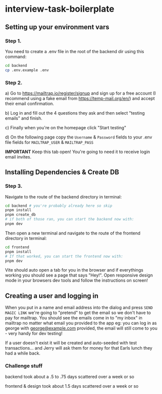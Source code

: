 # interview-task-boilerplate

## Setting up your environment vars
### Step 1.
You need to create a .env file in the root of the backend dir using this command:
```bash
cd backend
cp .env.example .env
```
### Step 2. 
a) Go to https://mailtrap.io/register/signup and sign up for a free account (I recommend using a fake email from https://temp-mail.org/en/) and accept their email confirmation. 

b) Log in and fill out the 4 questions they ask and then select "testing emails" and finish.

c) Finally when you're on the homepage click "Start testing"

d) On the following page copy the `Username` & `Password` fields to your .env file fields for `MAILTRAP_USER` & `MAILTRAP_PASS`

**IMPORTANT** Keep this tab open! You're going to need it to receive login email invites.

## Installing Dependencies & Create DB
### Step 3.
Navigate to the route of the backend directory in terminal:
```bash
cd backend # you're probably already here so skip
pnpm install
pnpm create_db
# if both of those ran, you can start the backend now with:
pnpm dev
```
Then open a new terminal and navigate to the route of the frontend directory in terminal:
```bash
cd frontend
pnpm install
# If that worked, you can start the frontend now with:
pnpm dev
```
Vite should auto open a tab for you in the browser and if everythings working you should see a page that says "Hey!". Open responsive design mode in your browsers dev tools and follow the instructions on screen!

## Creating a user and logging in
When you put in a name and email address into the dialog and press `SEND MAGIC LINK` we're going to "pretend" to get the email so we don't have to pay for mailtrap. You should see the emails come in to "my inbox" in mailtrap no matter what email you provided to the app eg: you can log in as george with george@example.com provided, the email will still come to you - very handy for dev testing!

If a user doesn't exist it will be created and auto-seeded with test transactions... and Jerry will ask them for money for that Earls lunch they had a while back.


### Challenge stuff
backend took about a .5 to .75 days scattered over a week or so

frontend & design took about 1.5 days scattered over a week or so